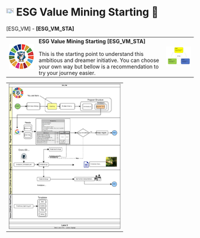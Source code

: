 # <a href="https://avalcorp.github.io/ESG_VM/"><img src="https://github.githubassets.com/images/icons/emoji/unicode/1f519.png" width="20" height="20"></a> ESG Value Mining Starting 🚧
[ESG_VM] - <b>[ESG_VM_STA]</b>
<table>
  <tr>
    <td><img src="OWL.jpg" alt="ESG" width="300"/></td>
    <td>
      <b>ESG Value Mining Starting [ESG_VM_STA]</b><br><br>
      This is the starting point to understand this ambitious and dreamer initiative. You can choose your own way but bellow is a recommendation to
      try your journey easier.<br>
    </td>
    <td><img src="VirtuousCycle.png" alt="Virtuous Cycle" width="300"/></td>
  </tr>
</table>
<table>
  <tr>
    <td>
      <img src="GeneralDiagram.svg" alt="GeneralDiagram" width="300"/>
    </td>
  </tr>
</table>
